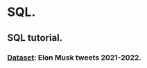 # SQL.
## SQL tutorial.
### [Dataset](https://www.kaggle.com/datasets/hisanai/elon-musk-tweets-5-years?select=Elon+2021-2022.csv): Elon Musk tweets 2021-2022.
